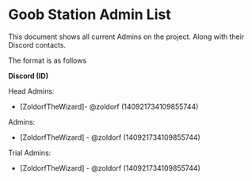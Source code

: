 # Goob Station Admin List
This document shows all current Admins on the project. Along with their Discord contacts.

The format is as follows

**Discord (ID)**

Head Admins:
- [ZoldorfTheWizard]- @zoldorf (140921734109855744)

Admins:
- [ZoldorfTheWizard] - @zoldorf (140921734109855744)

Trial Admins:
- [ZoldorfTheWizard] - @zoldorf (140921734109855744)

